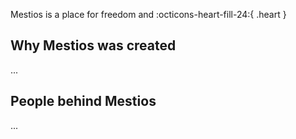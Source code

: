 <style>
@keyframes heart {
  0%, 40%, 80%, 100% {
    transform: scale(1);
  }
  20%, 60% {
    transform: scale(1.15);
  }
}
.heart {
  animation: heart 1000ms infinite;
  color: red;
  font-size: 1em;
}
</style>

Mestios is a place for freedom and :octicons-heart-fill-24:{ .heart }

## Why Mestios was created
...

## People behind Mestios
...


